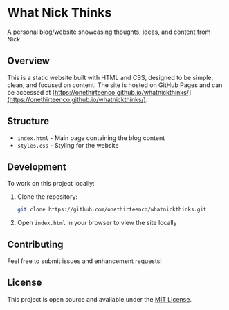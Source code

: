 # What Nick Thinks

A personal blog/website showcasing thoughts, ideas, and content from Nick.

## Overview

This is a static website built with HTML and CSS, designed to be simple, clean, and focused on content. The site is hosted on GitHub Pages and can be accessed at [https://onethirteenco.github.io/whatnickthinks/](https://onethirteenco.github.io/whatnickthinks/).

## Structure

- `index.html` - Main page containing the blog content
- `styles.css` - Styling for the website

## Development

To work on this project locally:

1. Clone the repository:
   ```bash
   git clone https://github.com/onethirteenco/whatnickthinks.git
   ```

2. Open `index.html` in your browser to view the site locally

## Contributing

Feel free to submit issues and enhancement requests!

## License

This project is open source and available under the [MIT License](LICENSE). 